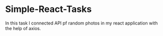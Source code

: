 # Simple-React-Tasks
In this task I connected API pf random photos in my react application with the help of axios.

